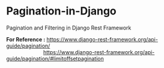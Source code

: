 # Pagination-in-Django
Pagination and Filtering in Django Rest Framework

**For Reference  :** https://www.django-rest-framework.org/api-guide/pagination/ <br>
&nbsp;
&nbsp;
&nbsp;
&nbsp;
&nbsp;
&nbsp;
&nbsp;
&nbsp;
&nbsp;
&nbsp;
&nbsp;
&nbsp;
&nbsp;https://www.django-rest-framework.org/api-guide/pagination/#limitoffsetpagination
